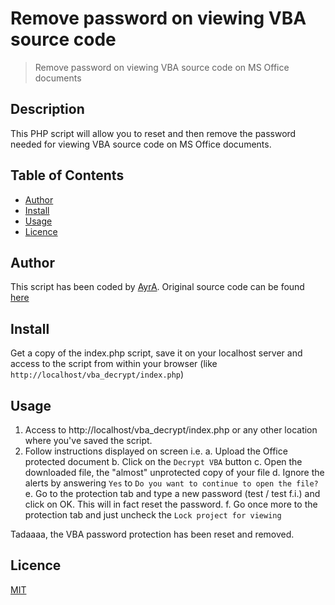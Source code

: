 # Remove password on viewing VBA source code

>Remove password on viewing VBA source code on MS Office documents

## Description

This PHP script will allow you to reset and then remove the password needed for viewing VBA source code on MS Office documents.

## Table of Contents

- [Author](#author)
- [Install](#install)
- [Usage](#usage)
- [Licence](#license)

## Author

This script has been coded by [AyrA](https://github.com/AyrA).
Original source code can be found [here](https://github.com/AyrA/ExcelStuff#exceldecrypt)

## Install

Get a copy of the index.php script, save it on your localhost server and access to the script from within your browser (like `http://localhost/vba_decrypt/index.php`)

## Usage

1. Access to http://localhost/vba_decrypt/index.php or any other location where you've saved the script.
2. Follow instructions displayed on screen i.e.
    a. Upload the Office protected document
    b. Click on the `Decrypt VBA` button
    c. Open the downloaded file, the "almost" unprotected copy of your file
    d. Ignore the alerts by answering `Yes` to `Do you want to continue to open the file?`
    e. Go to the protection tab and type a new password (test / test f.i.) and click on OK. This will in fact reset the password.
    f. Go once more to the protection tab and just uncheck the `Lock project for viewing`

Tadaaaa, the VBA password protection has been reset and removed.

## Licence

[MIT](LICENCE)
